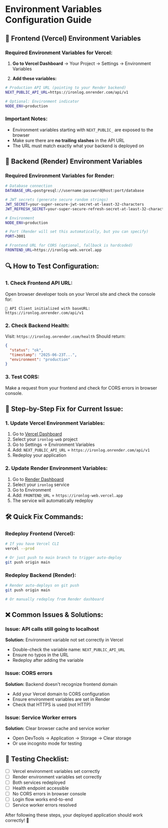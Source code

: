 # Environment Variables Configuration Guide

## 🚀 **Frontend (Vercel) Environment Variables**

### **Required Environment Variables for Vercel:**

1. **Go to Vercel Dashboard** → Your Project → Settings → Environment Variables

2. **Add these variables:**

```bash
# Production API URL (pointing to your Render backend)
NEXT_PUBLIC_API_URL=https://ironlog.onrender.com/api/v1

# Optional: Environment indicator
NODE_ENV=production
```

### **Important Notes:**

- Environment variables starting with `NEXT_PUBLIC_` are exposed to the browser
- Make sure there are **no trailing slashes** in the API URL
- The URL must match exactly what your backend is deployed on

## 🔧 **Backend (Render) Environment Variables**

### **Required Environment Variables for Render:**

```bash
# Database connection
DATABASE_URL=postgresql://username:password@host:port/database

# JWT secrets (generate secure random strings)
JWT_SECRET=your-super-secure-jwt-secret-at-least-32-characters
JWT_REFRESH_SECRET=your-super-secure-refresh-secret-at-least-32-characters

# Environment
NODE_ENV=production

# Port (Render will set this automatically, but you can specify)
PORT=3001

# Frontend URL for CORS (optional, fallback is hardcoded)
FRONTEND_URL=https://ironlog-web.vercel.app
```

## 🔍 **How to Test Configuration:**

### **1. Check Frontend API URL:**

Open browser developer tools on your Vercel site and check the console for:

```
🔗 API Client initialized with baseURL: https://ironlog.onrender.com/api/v1
```

### **2. Check Backend Health:**

Visit: `https://ironlog.onrender.com/health`
Should return:

```json
{
  "status": "ok",
  "timestamp": "2025-06-23T...",
  "environment": "production"
}
```

### **3. Test CORS:**

Make a request from your frontend and check for CORS errors in browser console.

## 📝 **Step-by-Step Fix for Current Issue:**

### **1. Update Vercel Environment Variables:**

1. Go to [Vercel Dashboard](https://vercel.app/dashboard)
2. Select your `ironlog-web` project
3. Go to Settings → Environment Variables
4. Add: `NEXT_PUBLIC_API_URL` = `https://ironlog.onrender.com/api/v1`
5. Redeploy your application

### **2. Update Render Environment Variables:**

1. Go to [Render Dashboard](https://dashboard.render.com/)
2. Select your `ironlog` service
3. Go to Environment
4. Add: `FRONTEND_URL` = `https://ironlog-web.vercel.app`
5. The service will automatically redeploy

## 🛠️ **Quick Fix Commands:**

### **Redeploy Frontend (Vercel):**

```bash
# If you have Vercel CLI
vercel --prod

# Or just push to main branch to trigger auto-deploy
git push origin main
```

### **Redeploy Backend (Render):**

```bash
# Render auto-deploys on git push
git push origin main

# Or manually redeploy from Render dashboard
```

## ❌ **Common Issues & Solutions:**

### **Issue: API calls still going to localhost**

**Solution:** Environment variable not set correctly in Vercel

- Double-check the variable name: `NEXT_PUBLIC_API_URL`
- Ensure no typos in the URL
- Redeploy after adding the variable

### **Issue: CORS errors**

**Solution:** Backend doesn't recognize frontend domain

- Add your Vercel domain to CORS configuration
- Ensure environment variables are set in Render
- Check that HTTPS is used (not HTTP)

### **Issue: Service Worker errors**

**Solution:** Clear browser cache and service worker

- Open DevTools → Application → Storage → Clear storage
- Or use incognito mode for testing

## 🔄 **Testing Checklist:**

- [ ] Vercel environment variables set correctly
- [ ] Render environment variables set correctly
- [ ] Both services redeployed
- [ ] Health endpoint accessible
- [ ] No CORS errors in browser console
- [ ] Login flow works end-to-end
- [ ] Service worker errors resolved

After following these steps, your deployed application should work correctly! 🎉
